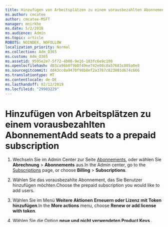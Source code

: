 ```yaml
---
title: Hinzufügen von Arbeitsplätzen zu einem vorausbezahlten Abonnement
ms.author: cmcatee
author: cmcatee-MSFT
manager: mnirkhe
ms.date: 5/2/2018
ms.audience: Admin
ms.topic: article
ROBOTS: NOINDEX, NOFOLLOW
localization_priority: Normal
ms.collection: Adm_O365
ms.custom: Adm_O365
ms.assetid: 9595e2e7-5f72-4b08-9e16-183fc6e9c108
ms.openlocfilehash: d03ca96b0f9b0f49ee742e08c8a57683c805a0e8
ms.sourcegitcommit: dd43cc0a9470f98b8ef2a3787c823801d674c666
ms.translationtype: MT
ms.contentlocale: de-DE
ms.lasthandoff: 02/12/2019
ms.locfileid: "29903229"
---
```

# <a name="add-seats-to-a-prepaid-subscription"></a><span data-ttu-id="7f803-102">Hinzufügen von Arbeitsplätzen zu einem vorausbezahlten Abonnement</span><span class="sxs-lookup"><span data-stu-id="7f803-102">Add seats to a prepaid subscription</span></span>

1. <span data-ttu-id="7f803-103">Wechseln Sie im Admin Center zur Seite [Abonnements](https://go.microsoft.com/fwlink/p/?linkid=842054), oder wählen Sie **Abrechnung** \> **Abonnements** aus.</span><span class="sxs-lookup"><span data-stu-id="7f803-103">In the Admin center, go to the [Subscriptions](https://go.microsoft.com/fwlink/p/?linkid=842054) page, or choose **Billing** \> **Subscriptions**.</span></span>
    
2. <span data-ttu-id="7f803-104">Wählen Sie das vorausbezahlte Abonnement, das Sie Benutzer hinzufügen möchten.</span><span class="sxs-lookup"><span data-stu-id="7f803-104">Choose the prepaid subscription you would like to add users.</span></span>
    
3. <span data-ttu-id="7f803-105">Wählen Sie im Menü **Weitere Aktionen** **Erneuern oder Lizenz mit Token hinzufügen**.</span><span class="sxs-lookup"><span data-stu-id="7f803-105">In the **More actions** menu, choose **Renew or add license with token**.</span></span>
    
4. <span data-ttu-id="7f803-p101">Wählen Sie die Option **neue und nicht verwendeten Product Keys** . (Wenn dieses Abonnement mit einem Product Key im Einzelhandel erworben erstellt wurde, kann die Option zum Hinzufügen von Benutzern mit anderen Zahlungsmethoden müssen.)</span><span class="sxs-lookup"><span data-stu-id="7f803-p101">Select the **new and unused product key** option. (If this subscription was created with a product key purchased at a retail location, you might have the option to add users with other payment methods.)</span></span> 
    
5. <span data-ttu-id="7f803-108">Wählen Sie **Weiter** aus.</span><span class="sxs-lookup"><span data-stu-id="7f803-108">Choose **Next**.</span></span>
    
6. <span data-ttu-id="7f803-109">Geben Sie den Product Key ein, und wählen Sie dann **Weiter**.</span><span class="sxs-lookup"><span data-stu-id="7f803-109">Enter the product key, then choose **Next**.</span></span>
    
7. <span data-ttu-id="7f803-110">Wählen Sie die Option weitere Benutzer hinzufügen, wählen **Weiter**, und wählen Sie dann **einlösen**.</span><span class="sxs-lookup"><span data-stu-id="7f803-110">Choose the option to add more users, choose **Next**, then choose **Redeem**.</span></span>
    

